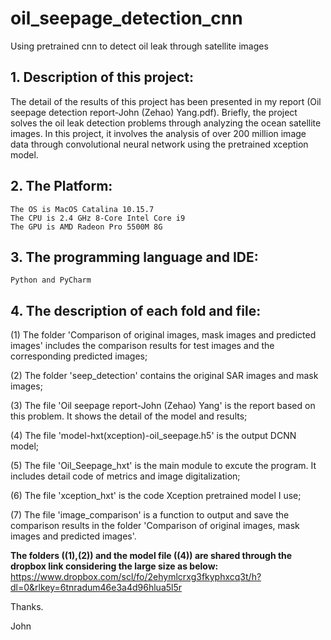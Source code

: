 # oil_seepage_detection_cnn
Using pretrained cnn to detect oil leak through satellite images

## 1. Description of this project:
The detail of the results of this project has been presented in my report (Oil seepage detection report-John (Zehao) Yang.pdf). Briefly, the project solves the oil leak detection problems through analyzing the ocean satellite images. In this project, it involves the analysis of over 200 million image data through convolutional neural network using the pretrained xception model.

## 2. The Platform:
	The OS is MacOS Catalina 10.15.7
	The CPU is 2.4 GHz 8-Core Intel Core i9
	The GPU is AMD Radeon Pro 5500M 8G
	
## 3. The programming language and IDE:
	Python and PyCharm
	
## 4. The description of each fold and file:

(1) The folder 'Comparison of original images, mask images and predicted images' includes the comparison results for test images and the corresponding predicted images;

(2) The folder 'seep_detection' contains the original SAR images and mask images;

(3) The file 'Oil seepage report-John (Zehao) Yang' is the report based on this problem. It shows the detail of the model and results;

(4) The file 'model-hxt(xception)-oil_seepage.h5' is the output DCNN model;

(5) The file 'Oil_Seepage_hxt' is the main module to excute the program. It includes detail code of metrics and image digitalization;

(6) The file 'xception_hxt' is the code Xception pretrained model I use;

(7) The file 'image_comparison' is a function to output and save the comparison results in the folder 'Comparison of original images, mask images and predicted images'.

**The folders ((1),(2)) and the model file ((4)) are shared through the dropbox link considering the large size as below:**
https://www.dropbox.com/scl/fo/2ehymlcrxg3fkyphxcq3t/h?dl=0&rlkey=6tnradum46e3a4d96hlua5l5r





Thanks.

John
